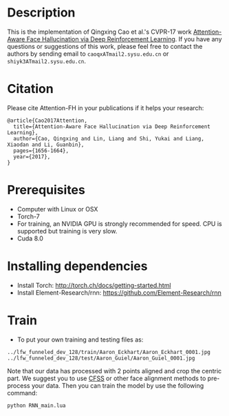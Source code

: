 

# Description
This is the implementation of Qingxing Cao et al.'s CVPR-17 work [Attention-Aware Face Hallucination via Deep Reinforcement Learning](https://arxiv.org/abs/1708.03132). If you have any questions or suggestions of this work, please feel free to contact the authors by sending email to `caoqxATmail2.sysu.edu.cn` or `shiyk3ATmail2.sysu.edu.cn`.

# Citation
Please cite Attention-FH in your publications if it helps your research:
```
@article{Cao2017Attention,
  title={Attention-Aware Face Hallucination via Deep Reinforcement Learning},
  author={Cao, Qingxing and Lin, Liang and Shi, Yukai and Liang, Xiaodan and Li, Guanbin},
  pages={1656-1664},
  year={2017},
}

```

# Prerequisites
- Computer with Linux or OSX
- Torch-7
- For training, an NVIDIA GPU is strongly recommended for speed. CPU is supported but training is very slow.
- Cuda 8.0

# Installing dependencies
- Install Torch:  http://torch.ch/docs/getting-started.html
- Install Element-Research/rnn: https://github.com/Element-Research/rnn

# Train
- To put your own training and testing files as:
```
../lfw_funneled_dev_128/train/Aaron_Eckhart/Aaron_Eckhart_0001.jpg
../lfw_funneled_dev_128/test/Aaron_Guiel/Aaron_Guiel_0001.jpg

```

Note that our data has processed with 2 points aligned and crop the centric part. We suggest you to use [CFSS](https://github.com/zhusz/CVPR15-CFSS) or other face alignment methods to pre-process your data. Then you can train the model by use the following command:
```
python RNN_main.lua
```
